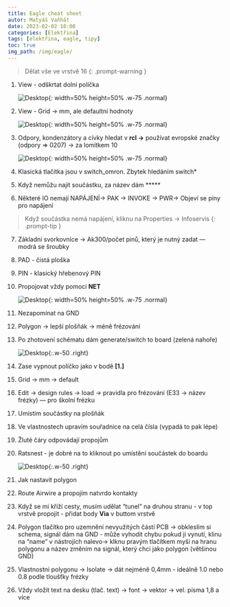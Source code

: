```yaml
---
title: Eagle cheat sheet
autor: Matyáš Vaňhát
date: 2023-02-02 10:00
categories: [Elektřina]
tags: [elektřina, eagle, tipy]
toc: true
img_path: /img/eagle/
---
```



>Dělat vše ve vrstvě 16
{: .prompt-warning }

1. View - odškrtat dolní políčka
    
    ![Desktop](Untitled6.png){: width=50% height=50% .w-75 .normal}
    
2. View - Grid → mm, ale defaultní hodnoty
    
    ![Desktop](Untitled1.png){: width=50% height=50% .w-75 .normal}
    
3. Odpory, kondenzátory a cívky hledat v **rcl →** používat evropské značky (odpory ⇒ 0207) → za lomítkem 10

    ![Desktop](Untitled2.png){: width=50% height=50% .w-75 .normal}

4. Klasická tlačítka jsou v switch_omron. Zbytek hledáním switch*
5. Když nemůžu najít součástku, za název dám *****
6. Některé IO nemají NAPÁJENÍ→ PAK → INVOKE → PWR→ Objeví se piny pro napájení
    
>Když součástka nemá napájení, kliknu na Properties → Infoservis
{: .prompt-tip }
    
7. Základní svorkovníce → Ak300/počet pinů, který je nutný zadat — modrá se šroubky
8. PAD - čistá ploška
9. PIN - klasický hřebenový PIN
10. Propojovat vždy pomocí **NET**
    
    ![Desktop](Untitled3.png){: width=50% height=50% .w-75 .normal}
    
11. Nezapomínat na GND
12. Polygon → lepší plošňák → méně frézování
13. Po zhotovení schématu dám generate/switch to board (zelená nahoře) 
    
    ![Desktop](Untitled4.png){:.w-50 .right}
    
14. Zase vypnout políčko jako v bodě **[1.]**
15. Grid → mm → default
16. Edit → design rules → load → pravidla pro frézování (E33 → název frézky) — pro školní frézku
17. Umístím součástky na plošňák
18. Ve vlastnostech upravím souřadnice na celá čísla (vypadá to pak lépe)
19. Žluté čáry odpovádají propojům
20. Ratsnest - je dobré na to kliknout po umístění součástek do boardu 
    
    ![Desktop](Untitled5.png){:.w-50 .right}
    
21. Jak nastavit polygon
22. Route Airwire a propojím natvrdo kontakty
23. Když se mi kříží cesty, musím udělat “tunel” na druhou stranu - v top vrstvě propojit - přidat body **Via** v buttom vrstvě
24. Polygon tlačítko pro uzemnění nevyužitých částí PCB -> obkleslím si schema, signál dám na GND - může vyhodit chybu pokud ji vynutí, klinu na “name” v nástrojích nalevo→ klknu pravým tlačítkem myši na hranu polygonu a název změním na signál, který chci jako polygon (většinou GND)
25. Vlastnostni polygonu → Isolate → dát nejméně 0,4mm - ideálně 1.0 nebo 0.8 podle tloušťky frézky
26. Vždy vložit text na desku (tlač. text) → font → vektor → vel. písma 1,8 a více